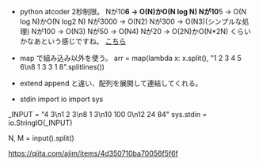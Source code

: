 + python atcoder 2秒制限。
Nが10**6 → O(N)かO(N log N)
Nが10**5 → O(N log N)かO(N log2 N)
Nが3000 → O(N2)
Nが300 → O(N3)(シンプルな処理)
Nが100 → O(N3)
Nが50 → O(N4)
Nが20 → O(2N)かO(N*2N)
くらいかなあという感じですね。
[こちら](https://cppx.hatenablog.com/entry/2017/08/06/104144)<br>

+ map で組み込み以外を使う。
arr = map(lambda x: x.split(), "1 2 3 4 5 6\n8 1 3 3 1 8".splitlines())                  

+ extend
append と違い、配列を展開して連結してくれる。<br>

+ stdin
import io
import sys

_INPUT = "4 3\n1 2 3\n8 1 3\n10 100 0\n12 24 84"
sys.stdin = io.StringIO(_INPUT)

N, M = input().split()

https://qiita.com/ajim/items/4d350710ba70056f5f6f


